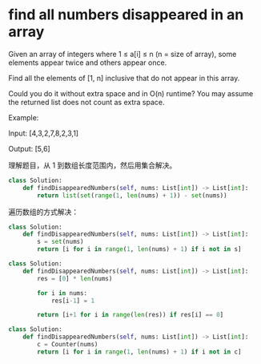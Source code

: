 # find all numbers disappeared in an array

Given an array of integers where 1 ≤ a[i] ≤ n (n = size of array), some elements appear twice and others appear once.

Find all the elements of [1, n] inclusive that do not appear in this array.

Could you do it without extra space and in O(n) runtime? You may assume the returned list does not count as extra space.

Example:

Input:
[4,3,2,7,8,2,3,1]

Output:
[5,6]

理解题目，从 1 到数组长度范围内，然后用集合解决。

```python
class Solution:
    def findDisappearedNumbers(self, nums: List[int]) -> List[int]:
        return list(set(range(1, len(nums) + 1)) - set(nums))
```

遍历数组的方式解决：

```python
class Solution:
    def findDisappearedNumbers(self, nums: List[int]) -> List[int]:
        s = set(nums)
        return [i for i in range(1, len(nums) + 1) if i not in s]
```

```python
class Solution:
    def findDisappearedNumbers(self, nums: List[int]) -> List[int]:
        res = [0] * len(nums)

        for i in nums:
            res[i-1] = 1

        return [i+1 for i in range(len(res)) if res[i] == 0]
```

```python
class Solution:
    def findDisappearedNumbers(self, nums: List[int]) -> List[int]:
        c = Counter(nums)
        return [i for i in range(1, len(nums) + 1) if i not in c]
```
